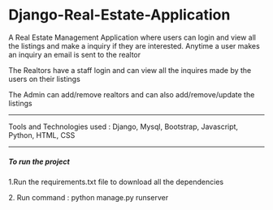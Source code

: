 # Django-Real-Estate-Application
<p> A Real Estate Management Application where users can login and view all the listings and make a inquiry if they are interested. 
  Anytime a user makes an inquiry an email is sent to the realtor</p>

</p>

<p>The Realtors have a staff login and can view all the inquires made by the users on their listings</p>
<p>The Admin can add/remove realtors and can also add/remove/update the listings</p>
<hr>
Tools and Technologies used : Django, Mysql, Bootstrap, Javascript, Python, HTML, CSS
<hr>
<h5>To run the project </h5>
<p>1.Run the requirements.txt file to download all the dependencies </p>
<p>2. Run command : python manage.py runserver </p>

